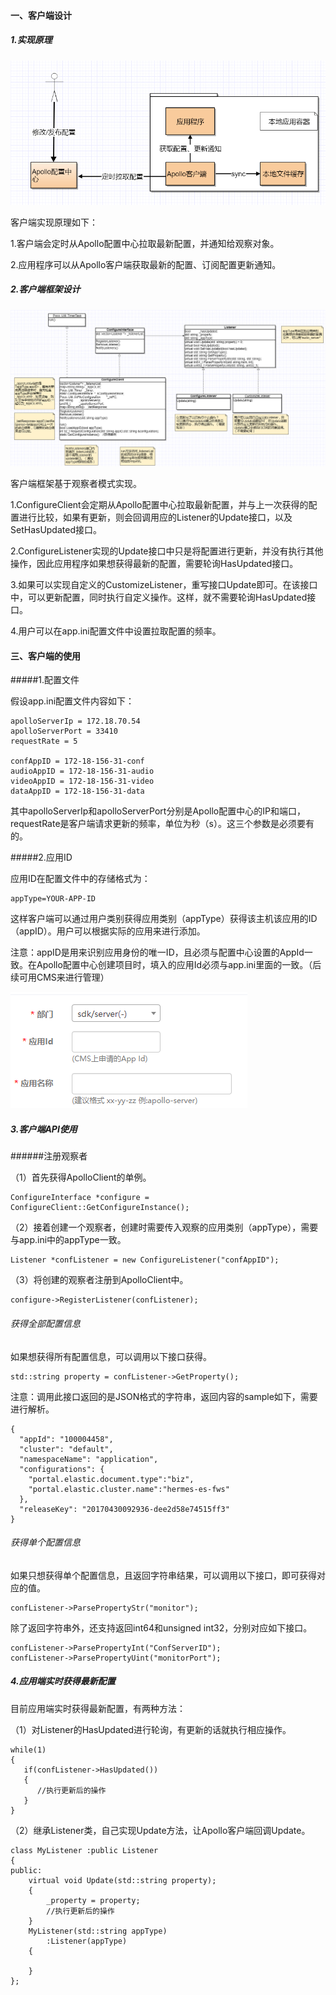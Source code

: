 #### 一、客户端设计

##### 1.实现原理

![客户端架构](image\客户端架构.png)

客户端实现原理如下：

1.客户端会定时从Apollo配置中心拉取最新配置，并通知给观察对象。

2.应用程序可以从Apollo客户端获取最新的配置、订阅配置更新通知。

##### 2.客户端框架设计

![客户端UML](image\客户端UML.png)

客户端框架基于观察者模式实现。

1.ConfigureClient会定期从Apollo配置中心拉取最新配置，并与上一次获得的配置进行比较，如果有更新，则会回调用应的Listener的Update接口，以及SetHasUpdated接口。

2.ConfigureListener实现的Update接口中只是将配置进行更新，并没有执行其他操作，因此应用程序如果想获得最新的配置，需要轮询HasUpdated接口。

3.如果可以实现自定义的CustomizeListener，重写接口Update即可。在该接口中，可以更新配置，同时执行自定义操作。这样，就不需要轮询HasUpdated接口。

4.用户可以在app.ini配置文件中设置拉取配置的频率。



#### 三、客户端的使用

#####1.配置文件

假设app.ini配置文件内容如下：

```
apolloServerIp = 172.18.70.54
apolloServerPort = 33410
requestRate = 5

confAppID = 172-18-156-31-conf
audioAppID = 172-18-156-31-audio
videoAppID = 172-18-156-31-video
dataAppID = 172-18-156-31-data
```

其中apolloServerIp和apolloServerPort分别是Apollo配置中心的IP和端口，requestRate是客户端请求更新的频率，单位为秒（s）。这三个参数是必须要有的。

#####2.应用ID

应用ID在配置文件中的存储格式为：

```
appType=YOUR-APP-ID
```



这样客户端可以通过用户类别获得应用类别（appType）获得该主机该应用的ID（appID）。用户可以根据实际的应用来进行添加。

注意：appID是用来识别应用身份的唯一ID，且必须与配置中心设置的AppId一致。在Apollo配置中心创建项目时，填入的应用Id必须与app.ini里面的一致。（后续可用CMS来进行管理）

![创建项目截图](image\创建项目截图.png)

##### 3.客户端API使用

######注册观察者

（1）首先获得ApolloClient的单例。

```
ConfigureInterface *configure = ConfigureClient::GetConfigureInstance();
```

（2）接着创建一个观察者，创建时需要传入观察的应用类别（appType），需要与app.ini中的appType一致。

```
Listener *confListener = new ConfigureListener("confAppID");
```

（3）将创建的观察者注册到ApolloClient中。

```
configure->RegisterListener(confListener);
```

###### 获得全部配置信息

如果想获得所有配置信息，可以调用以下接口获得。

```
std::string property = confListener->GetProperty();
```

注意：调用此接口返回的是JSON格式的字符串，返回内容的sample如下，需要进行解析。

```
{
  "appId": "100004458",
  "cluster": "default",
  "namespaceName": "application",
  "configurations": {
    "portal.elastic.document.type":"biz",
    "portal.elastic.cluster.name":"hermes-es-fws"
  },
  "releaseKey": "20170430092936-dee2d58e74515ff3"
}
```

###### 获得单个配置信息

如果只想获得单个配置信息，且返回字符串结果，可以调用以下接口，即可获得对应的值。

```
confListener->ParsePropertyStr("monitor");
```

除了返回字符串外，还支持返回int64和unsigned int32，分别对应如下接口。

```
confListener->ParsePropertyInt("ConfServerID");
confListener->ParsePropertyUint("monitorPort");
```

##### 4.应用端实时获得最新配置

目前应用端实时获得最新配置，有两种方法：

（1）对Listener的HasUpdated进行轮询，有更新的话就执行相应操作。

```
while(1)
{
   if(confListener->HasUpdated())
   {
      //执行更新后的操作
   }
}
```

（2）继承Listener类，自己实现Update方法，让Apollo客户端回调Update。

````
class MyListener :public Listener
{
public:
    virtual void Update(std::string property);
    {
        _property = property;
        //执行更新后的操作
    }
    MyListener(std::string appType)
        :Listener(appType)
    {

    }
};
````

